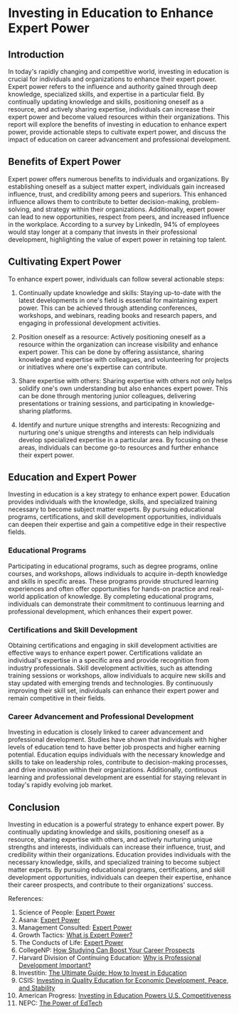 # Investing in Education to Enhance Expert Power

## Introduction

In today's rapidly changing and competitive world, investing in education is crucial for individuals and organizations to enhance their expert power. Expert power refers to the influence and authority gained through deep knowledge, specialized skills, and expertise in a particular field. By continually updating knowledge and skills, positioning oneself as a resource, and actively sharing expertise, individuals can increase their expert power and become valued resources within their organizations. This report will explore the benefits of investing in education to enhance expert power, provide actionable steps to cultivate expert power, and discuss the impact of education on career advancement and professional development.

## Benefits of Expert Power

Expert power offers numerous benefits to individuals and organizations. By establishing oneself as a subject matter expert, individuals gain increased influence, trust, and credibility among peers and superiors. This enhanced influence allows them to contribute to better decision-making, problem-solving, and strategy within their organizations. Additionally, expert power can lead to new opportunities, respect from peers, and increased influence in the workplace. According to a survey by LinkedIn, 94% of employees would stay longer at a company that invests in their professional development, highlighting the value of expert power in retaining top talent.

## Cultivating Expert Power

To enhance expert power, individuals can follow several actionable steps:

1. Continually update knowledge and skills: Staying up-to-date with the latest developments in one's field is essential for maintaining expert power. This can be achieved through attending conferences, workshops, and webinars, reading books and research papers, and engaging in professional development activities.

2. Position oneself as a resource: Actively positioning oneself as a resource within the organization can increase visibility and enhance expert power. This can be done by offering assistance, sharing knowledge and expertise with colleagues, and volunteering for projects or initiatives where one's expertise can contribute.

3. Share expertise with others: Sharing expertise with others not only helps solidify one's own understanding but also enhances expert power. This can be done through mentoring junior colleagues, delivering presentations or training sessions, and participating in knowledge-sharing platforms.

4. Identify and nurture unique strengths and interests: Recognizing and nurturing one's unique strengths and interests can help individuals develop specialized expertise in a particular area. By focusing on these areas, individuals can become go-to resources and further enhance their expert power.

## Education and Expert Power

Investing in education is a key strategy to enhance expert power. Education provides individuals with the knowledge, skills, and specialized training necessary to become subject matter experts. By pursuing educational programs, certifications, and skill development opportunities, individuals can deepen their expertise and gain a competitive edge in their respective fields.

### Educational Programs

Participating in educational programs, such as degree programs, online courses, and workshops, allows individuals to acquire in-depth knowledge and skills in specific areas. These programs provide structured learning experiences and often offer opportunities for hands-on practice and real-world application of knowledge. By completing educational programs, individuals can demonstrate their commitment to continuous learning and professional development, which enhances their expert power.

### Certifications and Skill Development

Obtaining certifications and engaging in skill development activities are effective ways to enhance expert power. Certifications validate an individual's expertise in a specific area and provide recognition from industry professionals. Skill development activities, such as attending training sessions or workshops, allow individuals to acquire new skills and stay updated with emerging trends and technologies. By continuously improving their skill set, individuals can enhance their expert power and remain competitive in their fields.

### Career Advancement and Professional Development

Investing in education is closely linked to career advancement and professional development. Studies have shown that individuals with higher levels of education tend to have better job prospects and higher earning potential. Education equips individuals with the necessary knowledge and skills to take on leadership roles, contribute to decision-making processes, and drive innovation within their organizations. Additionally, continuous learning and professional development are essential for staying relevant in today's rapidly evolving job market.

## Conclusion

Investing in education is a powerful strategy to enhance expert power. By continually updating knowledge and skills, positioning oneself as a resource, sharing expertise with others, and actively nurturing unique strengths and interests, individuals can increase their influence, trust, and credibility within their organizations. Education provides individuals with the necessary knowledge, skills, and specialized training to become subject matter experts. By pursuing educational programs, certifications, and skill development opportunities, individuals can deepen their expertise, enhance their career prospects, and contribute to their organizations' success.

References:

1. Science of People: [Expert Power](https://www.scienceofpeople.com/expert-power/)
2. Asana: [Expert Power](https://asana.com/resources/expert-power)
3. Management Consulted: [Expert Power](https://managementconsulted.com/expert-power/)
4. Growth Tactics: [What is Expert Power?](https://www.growthtactics.net/what-is-expert-power/)
5. The Conducts of Life: [Expert Power](https://theconductsoflife.com/expert-power/)
6. CollegeNP: [How Studying Can Boost Your Career Prospects](https://www.collegenp.com/article/how-studying-can-boost-your-career-prospects/)
7. Harvard Division of Continuing Education: [Why is Professional Development Important?](https://professional.dce.harvard.edu/blog/why-is-professional-development-important/)
8. Investitin: [The Ultimate Guide: How to Invest in Education](https://investitin.com/the-ultimate-guide-how-to-invest-in-education/)
9. CSIS: [Investing in Quality Education for Economic Development, Peace, and Stability](https://www.csis.org/analysis/investing-quality-education-economic-development-peace-and-stability)
10. American Progress: [Investing in Education Powers U.S. Competitiveness](https://www.americanprogress.org/article/investing-in-education-powers-u-s-competitiveness/)
11. NEPC: [The Power of EdTech](https://nepc.colorado.edu/blog/power-edtech)